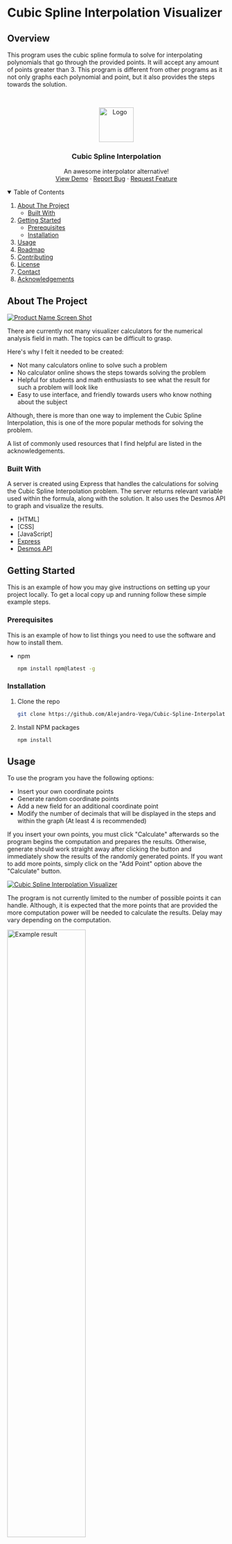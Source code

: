 # Cubic Spline Interpolation Visualizer

## Overview
This program uses the cubic spline formula to solve for interpolating polynomials that go through the provided points. It will accept any amount of points greater than 3. This program is different from other programs as it not only graphs each polynomial and point, but it also provides the steps towards the solution.

<!-- PROJECT LOGO -->
<br />
<p align="center">
  <a href="https://cubic-spline-interpolation.herokuapp.com/index.html">
    <img src="public/images/logo.png" alt="Logo" width="80" height="80">
  </a>

  <h3 align="center">Cubic Spline Interpolation</h3>

  <p align="center">
    An awesome interpolator alternative!
    <br />
    <a href="https://cubic-spline-interpolation.herokuapp.com/index.html">View Demo</a>
    ·
    <a href="https://github.com/Alejandro-Vega/Cubic-Spline-Interpolation-Visualizer/issues">Report Bug</a>
    ·
    <a href="https://github.com/Alejandro-Vega/Cubic-Spline-Interpolation-Visualizer/issues">Request Feature</a>
  </p>
</p>



<!-- TABLE OF CONTENTS -->
<details open="open">
  <summary>Table of Contents</summary>
  <ol>
    <li>
      <a href="#about-the-project">About The Project</a>
      <ul>
        <li><a href="#built-with">Built With</a></li>
      </ul>
    </li>
    <li>
      <a href="#getting-started">Getting Started</a>
      <ul>
        <li><a href="#prerequisites">Prerequisites</a></li>
        <li><a href="#installation">Installation</a></li>
      </ul>
    </li>
    <li><a href="#usage">Usage</a></li>
    <li><a href="#roadmap">Roadmap</a></li>
    <li><a href="#contributing">Contributing</a></li>
    <li><a href="#license">License</a></li>
    <li><a href="#contact">Contact</a></li>
    <li><a href="#acknowledgements">Acknowledgements</a></li>
  </ol>
</details>

  
<!-- ABOUT THE PROJECT -->
## About The Project

[![Product Name Screen Shot][product-screenshot]](public/images/example-graph1.png)

There are currently not many visualizer calculators for the numerical analysis field in math. The topics can be difficult to grasp. 

Here's why I felt it needed to be created:
* Not many calculators online to solve such a problem
* No calculator online shows the steps towards solving the problem
* Helpful for students and math enthusiasts to see what the result for such a problem will look like
* Easy to use interface, and friendly towards users who know nothing about the subject

Although, there is more than one way to implement the Cubic Spline Interpolation, this is one of the more popular methods for solving the problem.  

A list of commonly used resources that I find helpful are listed in the acknowledgements.

### Built With

A server is created using Express that handles the calculations for solving the Cubic Spline Interpolation problem. The server returns relevant variable used within the formula, along with the solution. It also uses the Desmos API to graph and visualize the results.
* [HTML]
* [CSS]
* [JavaScript]
* [Express](https://expressjs.com)
* [Desmos API](https://www.desmos.com/api)


<!-- GETTING STARTED -->
## Getting Started

This is an example of how you may give instructions on setting up your project locally.
To get a local copy up and running follow these simple example steps.

### Prerequisites

This is an example of how to list things you need to use the software and how to install them.
* npm
  ```sh
  npm install npm@latest -g
  ```

### Installation

1. Clone the repo
   ```sh
   git clone https://github.com/Alejandro-Vega/Cubic-Spline-Interpolation-Visualizer.git
   ```
2. Install NPM packages
   ```sh
   npm install
   ```




<!-- USAGE EXAMPLES -->
## Usage

To use the program you have the following options:
* Insert your own coordinate points 
* Generate random coordinate points
* Add a new field for an additional coordinate point
* Modify the number of decimals that will be displayed in the steps and within the graph (At least 4 is recommended)

If you insert your own points, you must click "Calculate" afterwards so the program begins the computation and prepares the results. Otherwise, generate should work straight away after clicking the button and immediately show the results of the randomly generated points. If you want to add more points, simply click on the "Add Point" option above the "Calculate" button.  

[![Cubic Spline Interpolation Visualizer][input-example-screenshot]](public/images/example-input1.png)

The program is not currently limited to the number of possible points it can handle. Although, it is expected that the more points that are provided the more computation power will be needed to calculate the results. Delay may vary depending on the computation.

<p>
  <img src="public/images/example-result1.png" width="60%" alt="Example result">
</p>
<p>
  <img src="public/images/example-step1.png" width="60%" alt="Example step 1">
</p>
<p>
  <img src="public/images/example-step3.png" width="60%" alt="Example step 3">
</p>
<p>
  <img src="public/images/example-step4.png" width="60%" alt="Example step 4">
</p>
<p>
  <img src="public/images/example-step5.png" width="60%" alt="Example step 5">
</p>
<p>
  <img src="public/images/example-step6.png" width="60%" alt="Example step 6">
</p>


<!-- CONTRIBUTING -->
## Contributing

Contributions are what make the open source community such an amazing place to be learn, inspire, and create. Any contributions you make are **greatly appreciated**.

1. Fork the Project
2. Create your Feature Branch (`git checkout -b feature/AmazingFeature`)
3. Commit your Changes (`git commit -m 'Add some AmazingFeature'`)
4. Push to the Branch (`git push origin feature/AmazingFeature`)
5. Open a Pull Request



<!-- LICENSE -->
## License

Distributed under the MIT License. See `LICENSE` for more information.



<!-- CONTACT -->
## Contact

Alejandro Vega - [LinkedIn](https://www.linkedin.com/in/alejandro--vega/) - AlejandroVega@alejandrovega.dev

Project Link: [https://github.com/Alejandro-Vega/Cubic-Spline-Interpolation-Visualizer](https://github.com/Alejandro-Vega/Cubic-Spline-Interpolation-Visualizer)



<!-- ACKNOWLEDGEMENTS -->
## Acknowledgements
* [AlgebraJS](https://algebra.js.org)
* [MathJS](https://mathjs.org)
* [Multer](https://www.npmjs.com/package/multer)
* [rref](https://www.npmjs.com/package/rref)





<!-- MARKDOWN LINKS & IMAGES -->
<!-- https://www.markdownguide.org/basic-syntax/#reference-style-links -->
[contributors-shield]: https://img.shields.io/github/contributors/othneildrew/Best-README-Template.svg?style=for-the-badge
[contributors-url]: https://github.com/othneildrew/Best-README-Template/graphs/contributors
[forks-shield]: https://img.shields.io/github/forks/othneildrew/Best-README-Template.svg?style=for-the-badge
[forks-url]: https://github.com/othneildrew/Best-README-Template/network/members
[stars-shield]: https://img.shields.io/github/stars/othneildrew/Best-README-Template.svg?style=for-the-badge
[stars-url]: https://github.com/othneildrew/Best-README-Template/stargazers
[issues-shield]: https://img.shields.io/github/issues/othneildrew/Best-README-Template.svg?style=for-the-badge
[issues-url]: https://github.com/othneildrew/Best-README-Template/issues
[license-shield]: https://img.shields.io/github/license/othneildrew/Best-README-Template.svg?style=for-the-badge
[license-url]: https://github.com/othneildrew/Best-README-Template/blob/master/LICENSE.txt
[linkedin-shield]: https://img.shields.io/badge/-LinkedIn-black.svg?style=for-the-badge&logo=linkedin&colorB=555
[linkedin-url]: https://linkedin.com/in/othneildrew
[product-screenshot]: public/images/example-graph1.png
[input-example-screenshot]: public/images/example-input1.png
[result-example-screenshot]: public/images/example-result1.png
[step1-example-screenshot]: public/images/example-step1.png
[step2-example-screenshot]: public/images/example-step2.png
[step3-example-screenshot]: public/images/example-step3.png
[step4-example-screenshot]: public/images/example-step4.png
[step5-example-screenshot]: public/images/example-step5.png
[step6-example-screenshot]: public/images/example-step6.png